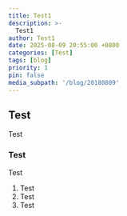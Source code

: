```yaml
---
title: Test1
description: >-
  Test1
author: Test1
date: 2025-08-09 20:55:00 +0800
categories: [Test]
tags: [blog]
priority: 1
pin: false
media_subpath: '/blog/20180809'
---
```


## Test

Test

### Test

Test

1. Test
2. Test
3. Test

